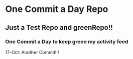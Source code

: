 # One Commit a Day Repo
## Just a Test Repo and greenRepo!!
### One Commit a Day to keep green my activity feed 

17-Oct: Another Commit!!!